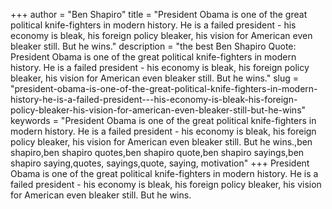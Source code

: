 +++
author = "Ben Shapiro"
title = "President Obama is one of the great political knife-fighters in modern history. He is a failed president - his economy is bleak, his foreign policy bleaker, his vision for American even bleaker still. But he wins."
description = "the best Ben Shapiro Quote: President Obama is one of the great political knife-fighters in modern history. He is a failed president - his economy is bleak, his foreign policy bleaker, his vision for American even bleaker still. But he wins."
slug = "president-obama-is-one-of-the-great-political-knife-fighters-in-modern-history-he-is-a-failed-president---his-economy-is-bleak-his-foreign-policy-bleaker-his-vision-for-american-even-bleaker-still-but-he-wins"
keywords = "President Obama is one of the great political knife-fighters in modern history. He is a failed president - his economy is bleak, his foreign policy bleaker, his vision for American even bleaker still. But he wins.,ben shapiro,ben shapiro quotes,ben shapiro quote,ben shapiro sayings,ben shapiro saying,quotes, sayings,quote, saying, motivation"
+++
President Obama is one of the great political knife-fighters in modern history. He is a failed president - his economy is bleak, his foreign policy bleaker, his vision for American even bleaker still. But he wins.
